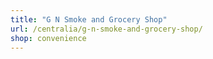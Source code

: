 ```yaml
---
title: "G N Smoke and Grocery Shop"
url: /centralia/g-n-smoke-and-grocery-shop/
shop: convenience
---
```

